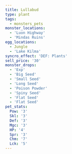 ```yaml
---
title: Lullabud
type: plant
tags:
  - monsters_pets
monster_locations:
  - 'Luon Highway'
  - 'Mindas Ruins'
egg_locations:
  - Jungle
  - 'Lake Kilma'
syncro_effect: 'DEF: Plants'
sell_price: '30'
monster_drops:
  - 'Exp'
  - 'Big Seed'
  - 'Small Seed'
  - 'Long Seed'
  - 'Poison Powder'
  - 'Spiny Seed'
  - 'Flat Seed'
  - 'Flat Seed'
pet_stats:
  Pow: '3'
  Skl: '3'
  Def: '3'
  Mgc: '3'
  HP: '4'
  Spr: '3'
  Chm: '7'
  Lck: '5'
---
```

